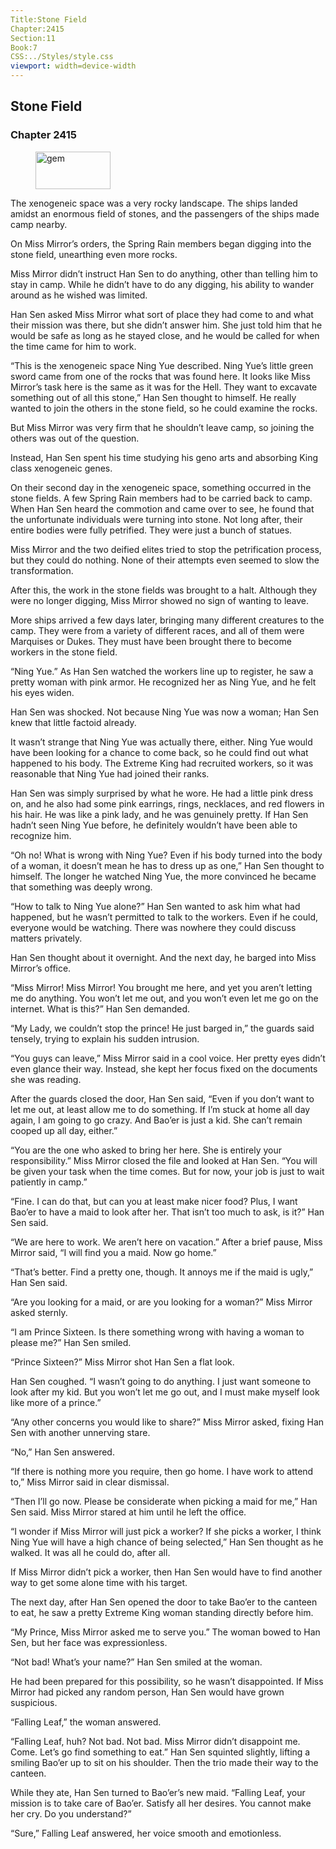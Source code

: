 ```yaml
---
Title:Stone Field 
Chapter:2415 
Section:11 
Book:7 
CSS:../Styles/style.css 
viewport: width=device-width
---
```

  
## Stone Field
### Chapter 2415
  
<figure>
	<img src="../Images/gem.gif" alt="gem" id="gem" width="120" height="60" />
</figure>
  

  
The xenogeneic space was a very rocky landscape. The ships landed amidst an enormous field of stones, and the passengers of the ships made camp nearby.

On Miss Mirror’s orders, the Spring Rain members began digging into the stone field, unearthing even more rocks.

Miss Mirror didn’t instruct Han Sen to do anything, other than telling him to stay in camp. While he didn’t have to do any digging, his ability to wander around as he wished was limited.

Han Sen asked Miss Mirror what sort of place they had come to and what their mission was there, but she didn’t answer him. She just told him that he would be safe as long as he stayed close, and he would be called for when the time came for him to work.

“This is the xenogeneic space Ning Yue described. Ning Yue’s little green sword came from one of the rocks that was found here. It looks like Miss Mirror’s task here is the same as it was for the Hell. They want to excavate something out of all this stone,” Han Sen thought to himself. He really wanted to join the others in the stone field, so he could examine the rocks.

But Miss Mirror was very firm that he shouldn’t leave camp, so joining the others was out of the question.

Instead, Han Sen spent his time studying his geno arts and absorbing King class xenogeneic genes.

On their second day in the xenogeneic space, something occurred in the stone fields. A few Spring Rain members had to be carried back to camp. When Han Sen heard the commotion and came over to see, he found that the unfortunate individuals were turning into stone. Not long after, their entire bodies were fully petrified. They were just a bunch of statues.

Miss Mirror and the two deified elites tried to stop the petrification process, but they could do nothing. None of their attempts even seemed to slow the transformation.

After this, the work in the stone fields was brought to a halt. Although they were no longer digging, Miss Mirror showed no sign of wanting to leave.

More ships arrived a few days later, bringing many different creatures to the camp. They were from a variety of different races, and all of them were Marquises or Dukes. They must have been brought there to become workers in the stone field.

“Ning Yue.” As Han Sen watched the workers line up to register, he saw a pretty woman with pink armor. He recognized her as Ning Yue, and he felt his eyes widen.

Han Sen was shocked. Not because Ning Yue was now a woman; Han Sen knew that little factoid already.

It wasn’t strange that Ning Yue was actually there, either. Ning Yue would have been looking for a chance to come back, so he could find out what happened to his body. The Extreme King had recruited workers, so it was reasonable that Ning Yue had joined their ranks.

Han Sen was simply surprised by what he wore. He had a little pink dress on, and he also had some pink earrings, rings, necklaces, and red flowers in his hair. He was like a pink lady, and he was genuinely pretty. If Han Sen hadn’t seen Ning Yue before, he definitely wouldn’t have been able to recognize him.

“Oh no! What is wrong with Ning Yue? Even if his body turned into the body of a woman, it doesn’t mean he has to dress up as one,” Han Sen thought to himself. The longer he watched Ning Yue, the more convinced he became that something was deeply wrong.

“How to talk to Ning Yue alone?” Han Sen wanted to ask him what had happened, but he wasn’t permitted to talk to the workers. Even if he could, everyone would be watching. There was nowhere they could discuss matters privately.

Han Sen thought about it overnight. And the next day, he barged into Miss Mirror’s office.

“Miss Mirror! Miss Mirror! You brought me here, and yet you aren’t letting me do anything. You won’t let me out, and you won’t even let me go on the internet. What is this?” Han Sen demanded.

“My Lady, we couldn’t stop the prince! He just barged in,” the guards said tensely, trying to explain his sudden intrusion.

“You guys can leave,” Miss Mirror said in a cool voice. Her pretty eyes didn’t even glance their way. Instead, she kept her focus fixed on the documents she was reading.

After the guards closed the door, Han Sen said, “Even if you don’t want to let me out, at least allow me to do something. If I’m stuck at home all day again, I am going to go crazy. And Bao’er is just a kid. She can’t remain cooped up all day, either.”

“You are the one who asked to bring her here. She is entirely your responsibility.” Miss Mirror closed the file and looked at Han Sen. “You will be given your task when the time comes. But for now, your job is just to wait patiently in camp.”

“Fine. I can do that, but can you at least make nicer food? Plus, I want Bao’er to have a maid to look after her. That isn’t too much to ask, is it?” Han Sen said.

“We are here to work. We aren’t here on vacation.” After a brief pause, Miss Mirror said, “I will find you a maid. Now go home.”

“That’s better. Find a pretty one, though. It annoys me if the maid is ugly,” Han Sen said.

“Are you looking for a maid, or are you looking for a woman?” Miss Mirror asked sternly.

“I am Prince Sixteen. Is there something wrong with having a woman to please me?” Han Sen smiled.

“Prince Sixteen?” Miss Mirror shot Han Sen a flat look.

Han Sen coughed. “I wasn’t going to do anything. I just want someone to look after my kid. But you won’t let me go out, and I must make myself look like more of a prince.”

“Any other concerns you would like to share?” Miss Mirror asked, fixing Han Sen with another unnerving stare.

“No,” Han Sen answered.

“If there is nothing more you require, then go home. I have work to attend to,” Miss Mirror said in clear dismissal.

“Then I’ll go now. Please be considerate when picking a maid for me,” Han Sen said. Miss Mirror stared at him until he left the office.

“I wonder if Miss Mirror will just pick a worker? If she picks a worker, I think Ning Yue will have a high chance of being selected,” Han Sen thought as he walked. It was all he could do, after all.

If Miss Mirror didn’t pick a worker, then Han Sen would have to find another way to get some alone time with his target.

The next day, after Han Sen opened the door to take Bao’er to the canteen to eat, he saw a pretty Extreme King woman standing directly before him.

“My Prince, Miss Mirror asked me to serve you.” The woman bowed to Han Sen, but her face was expressionless.

“Not bad! What’s your name?” Han Sen smiled at the woman.

He had been prepared for this possibility, so he wasn’t disappointed. If Miss Mirror had picked any random person, Han Sen would have grown suspicious.

“Falling Leaf,” the woman answered.

“Falling Leaf, huh? Not bad. Not bad. Miss Mirror didn’t disappoint me. Come. Let’s go find something to eat.” Han Sen squinted slightly, lifting a smiling Bao’er up to sit on his shoulder. Then the trio made their way to the canteen.

While they ate, Han Sen turned to Bao’er’s new maid. “Falling Leaf, your mission is to take care of Bao’er. Satisfy all her desires. You cannot make her cry. Do you understand?”

“Sure,” Falling Leaf answered, her voice smooth and emotionless.